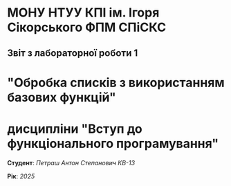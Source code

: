 # МОНУ НТУУ КПІ ім. Ігоря Сікорського ФПМ СПіСКС

## Звіт з лабораторної роботи 1
# "Обробка списків з використанням базових функцій"
# дисципліни "Вступ до функціонального програмування"

**Студент**: *Петраш Антон Степанович КВ-13*


**Рік**: *2025*
